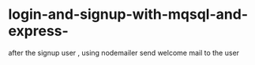 # login-and-signup-with-mqsql-and-express-
after the signup user , using nodemailer send welcome mail to the user
